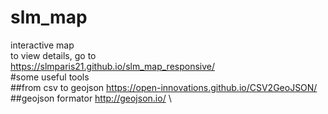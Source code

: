 # slm_map
 interactive map\
 to view details, go to\
 https://slmparis21.github.io/slm_map_responsive/ \
#some useful tools\
##from csv to geojson https://open-innovations.github.io/CSV2GeoJSON/ \
##geojson formator http://geojson.io/ \
